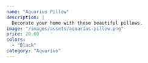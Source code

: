 ```yaml
---
name: "Aquarius Pillow"
description: |
  Decorate your home with these beautiful pillows.
image: "/images/assets/aquarius-pillow.png"
price: 20.00
colors:
  - "Black"
category: "Aquarius"
---
```

